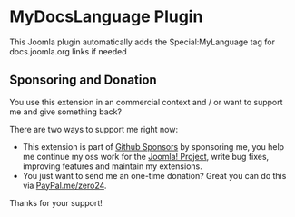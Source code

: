 # MyDocsLanguage Plugin

This Joomla plugin automatically adds the Special:MyLanguage tag for docs.joomla.org links if needed

## Sponsoring and Donation

You use this extension in an commercial context and / or want to support me and give something back?

There are two ways to support me right now:
- This extension is part of [Github Sponsors](https://github.com/sponsors/zero-24/) by sponsoring me, you help me continue my oss work for the [Joomla! Project](https://volunteers.joomla.org/joomlers/248-tobias-zulauf), write bug fixes, improving features and maintain my extensions.
- You just want to send me an one-time donation? Great you can do this via [PayPal.me/zero24](https://www.paypal.me/zero24).

Thanks for your support!
